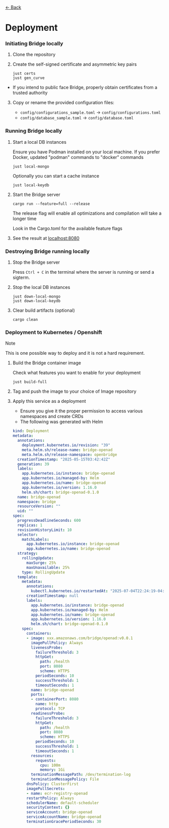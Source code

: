 [&#8592; Back](../#bridge)

# Deployment

### Initiating Bridge locally

1.  Clone the repository
2.  Create the self-signed certificate and asymmetric key pairs

    ```shell
    just certs
    just gen_curve
    ```
- If you intend to public face Bridge, properly obtain certificates from a trusted authority

3.  Copy or rename the provided configuration files:

    -   `config/configurations_sample.toml` &#8594; `config/configurations.toml`
    -   `config/database_sample.toml` &#8594; `config/database.toml`

### Running Bridge locally

1.  Start a local DB instances

    Ensure you have Podman installed on your local machine. If you prefer Docker, updated "podman" commands to "docker" commands

    ```shell
    just local-mongo
    ```

    Optionally you can start a cache instance

    ```shell
    just local-keydb
    ```

2.  Start the Bridge server

    ```shell
    cargo run --feature=full --release
    ```

    The release flag will enable all optimizations and compilation will take a longer time
    
    Look in the Cargo.toml for the available feature flags

3.  See the result at [localhost:8080](https://localhost:8080)

### Destroying Bridge running locally

1.  Stop the Bridge server

    Press `Ctrl + C` in the terminal where the server is running or send a sigterm.

2.  Stop the local DB instances

    ```shell
    just down-local-mongo
    just down-local-keydb
    ```

3.  Clear build artifacts (optional)
    ```shell
    cargo clean
    ```

### Deployment to Kubernetes / Openshift
> [!NOTE]
> This is one possible way to deploy and it is not a hard requirement.

1.  Build the Bridge container image

    Check what features you want to enable for your deployment
    ```shell
    just build-full
    ```

2.  Tag and push the image to your choice of Image repository

3.  Apply this service as a deployment
    - Ensure you give it the proper permission to access various namespaces and create CRDs
    - The following was generated with Helm
    ```yaml
    kind: Deployment
    metadata:
      annotations:
        deployment.kubernetes.io/revision: "39"
        meta.helm.sh/release-name: bridge-openad
        meta.helm.sh/release-namespace: openbridge
      creationTimestamp: "2025-05-15T03:42:42Z"
      generation: 39
      labels:
        app.kubernetes.io/instance: bridge-openad
        app.kubernetes.io/managed-by: Helm
        app.kubernetes.io/name: bridge-openad
        app.kubernetes.io/version: 1.16.0
        helm.sh/chart: bridge-openad-0.1.0
      name: bridge-openad
      namespace: bridge
      resourceVersion: ""
      uid: ""
    spec:
      progressDeadlineSeconds: 600
      replicas: 1
      revisionHistoryLimit: 10
      selector:
        matchLabels:
          app.kubernetes.io/instance: bridge-openad
          app.kubernetes.io/name: bridge-openad
      strategy:
        rollingUpdate:
          maxSurge: 25%
          maxUnavailable: 25%
        type: RollingUpdate
      template:
        metadata:
          annotations:
            kubectl.kubernetes.io/restartedAt: "2025-07-04T22:24:19-04:00"
          creationTimestamp: null
          labels:
            app.kubernetes.io/instance: bridge-openad
            app.kubernetes.io/managed-by: Helm
            app.kubernetes.io/name: bridge-openad
            app.kubernetes.io/version: 1.16.0
            helm.sh/chart: bridge-openad-0.1.0
        spec:
          containers:
          - image: xxx.amazonaws.com/bridge/openad:v0.0.1
            imagePullPolicy: Always
            livenessProbe:
              failureThreshold: 3
              httpGet:
                path: /health
                port: 8080
                scheme: HTTPS
              periodSeconds: 10
              successThreshold: 1
              timeoutSeconds: 1
            name: bridge-openad
            ports:
            - containerPort: 8080
              name: http
              protocol: TCP
            readinessProbe:
              failureThreshold: 3
              httpGet:
                path: /health
                port: 8080
                scheme: HTTPS
              periodSeconds: 10
              successThreshold: 1
              timeoutSeconds: 1
            resources:
              requests:
                cpu: 100m
                memory: 1Gi
            terminationMessagePath: /dev/termination-log
            terminationMessagePolicy: File
          dnsPolicy: ClusterFirst
          imagePullSecrets:
          - name: ecr-registry-openad
          restartPolicy: Always
          schedulerName: default-scheduler
          securityContext: {}
          serviceAccount: bridge-openad
          serviceAccountName: bridge-openad
          terminationGracePeriodSeconds: 30
    ```
